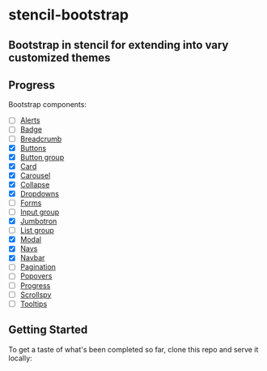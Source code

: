 # stencil-bootstrap
Bootstrap in stencil for extending into vary customized themes
----
## Progress
Bootstrap components:
- [ ] [Alerts](https://getbootstrap.com/docs/4.0/components/alerts/)
- [ ] [Badge](https://getbootstrap.com/docs/4.0/components/badge/)
- [ ] [Breadcrumb](https://getbootstrap.com/docs/4.0/components/breadcrumb/)
- [X] [Buttons](https://getbootstrap.com/docs/4.0/components/buttons/)
- [X] [Button group](https://getbootstrap.com/docs/4.0/components/button-group/)
- [X] [Card](https://getbootstrap.com/docs/4.0/components/card/)
- [X] [Carousel](https://getbootstrap.com/docs/4.0/components/carousel/)
- [X] [Collapse](https://getbootstrap.com/docs/4.0/components/collapse/)
- [X] [Dropdowns](https://getbootstrap.com/docs/4.0/components/dropdowns/)
- [ ] [Forms](https://getbootstrap.com/docs/4.0/components/forms/)
- [ ] [Input group](https://getbootstrap.com/docs/4.0/components/input-group/)
- [X] [Jumbotron](https://getbootstrap.com/docs/4.0/components/jumbotron/)
- [ ] [List group](https://getbootstrap.com/docs/4.0/components/list-group/)
- [X] [Modal](https://getbootstrap.com/docs/4.0/components/modal/)
- [X] [Navs](https://getbootstrap.com/docs/4.0/components/navs/)
- [X] [Navbar](https://getbootstrap.com/docs/4.0/components/navbar/)
- [ ] [Pagination](https://getbootstrap.com/docs/4.0/components/pagination/)
- [ ] [Popovers](https://getbootstrap.com/docs/4.0/components/popovers/)
- [ ] [Progress](https://getbootstrap.com/docs/4.0/components/progress/)
- [ ] [Scrollspy](https://getbootstrap.com/docs/4.0/components/scrollspy/)
- [ ] [Tooltips](https://getbootstrap.com/docs/4.0/components/tooltips/)

## Getting Started

To get a taste of what's been completed so far, clone this repo and serve it locally:
